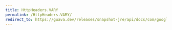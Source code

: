 ```yaml
---
title: HttpHeaders.VARY
permalink: /HttpHeaders.VARY/
redirect_to: https://guava.dev/releases/snapshot-jre/api/docs/com/google/common/net/HttpHeaders.html#VARY
---
```

